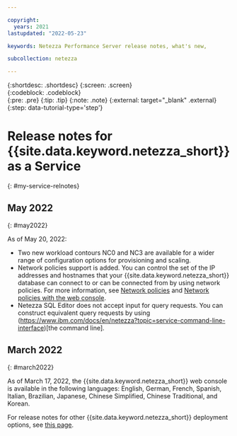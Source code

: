 ```yaml
---

copyright:
  years: 2021
lastupdated: "2022-05-23"

keywords: Netezza Performance Server release notes, what's new,

subcollection: netezza

---
```


{:shortdesc: .shortdesc}
{:screen: .screen}  
{:codeblock: .codeblock}  
{:pre: .pre}
{:tip: .tip}
{:note: .note}
{:external: target="_blank" .external}
{:step: data-tutorial-type='step'}

# Release notes for {{site.data.keyword.netezza_short}} as a Service
{: #my-service-relnotes}

## May 2022
{: #may2022}

As of May 20, 2022:

- Two new workload contours  NC0 and NC3 are available for a wider range of configuration options for provisioning and scaling.
- Network policies support is added. You can control the set of the IP addresses and hostnames that your {{site.data.keyword.netezza_short}} database can connect to or can be connected from by using network policies. For more information, see [Network policies](/docs/netezza?topic=netezza-network-policies) and [Network policies with the web console](/docs/netezza?topic=netezza-settings&interface=ui).
- Netezza SQL Editor does not accept input for query requests. You can construct equivalent query requests by using (https://www.ibm.com/docs/en/netezza?topic=service-command-line-interface)[the command line].

## March 2022
{: #march2022}

As of March 17, 2022, the {{site.data.keyword.netezza_short}} web console is available in the following languages: English, German, French, Spanish, Italian, Brazilian, Japanese, Chinese Simplified, Chinese Traditional, and Korean.


For release notes for other {{site.data.keyword.netezza_short}} deployment options, see [this page](https://www.ibm.com/docs/en/netezza?topic=netezza-release-notes).
